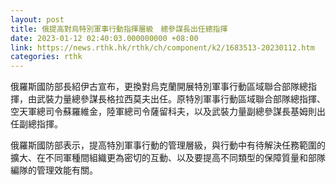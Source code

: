 ```yaml
---
layout: post
title: 俄提高對烏特別軍事行動指揮層級　總參謀長出任總指揮
date: 2023-01-12 02:40:03.000000000 +08:00
link: https://news.rthk.hk/rthk/ch/component/k2/1683513-20230112.htm
categories: rthk
---
```


俄羅斯國防部長紹伊古宣布，更換對烏克蘭開展特別軍事行動區域聯合部隊總指揮，由武裝力量總參謀長格拉西莫夫出任。原特別軍事行動區域聯合部隊總指揮、空天軍總司令蘇羅維金，陸軍總司令薩留科夫，以及武裝力量副總參謀長基姆則出任副總指揮。

俄羅斯國防部表示，提高特別軍事行動的管理層級，與行動中有待解決任務範圍的擴大、在不同軍種間組織更為密切的互動、以及要提高不同類型的保障質量和部隊編隊的管理效能有關。
